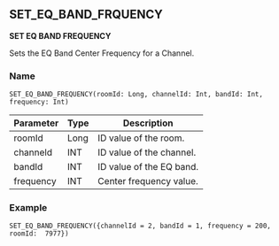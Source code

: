 ## SET\_EQ\_BAND\_FRQUENCY

**SET EQ BAND FREQUENCY**

Sets the EQ Band Center Frequency for a Channel.


### Name
`SET_EQ_BAND_FREQUENCY(roomId: Long, channelId: Int, bandId: Int, frequency: Int)`


| Parameter | Type | Description              |
| --------- | ---- | ------------------------ |
| roomId    | Long | ID value of the room.    |
| channeld  | INT  | ID value of the channel. |
| bandId    | INT  | ID value of the EQ band. |
| frequency | INT  | Center frequency value.  |


### Example
`SET_EQ_BAND_FREQUENCY({channelId = 2, bandId = 1, frequency = 200, roomId:  7977})`


